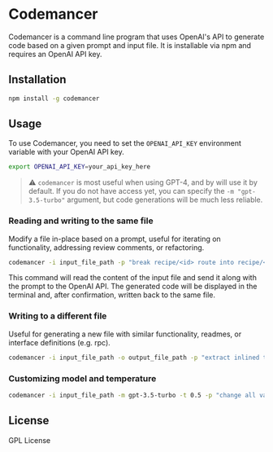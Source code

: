 # Codemancer

Codemancer is a command line program that uses OpenAI's API to generate code based on a given prompt and input file. It is installable via npm and requires an OpenAI API key.

<GIF>

## Installation

```bash
npm install -g codemancer
```

## Usage

To use Codemancer, you need to set the `OPENAI_API_KEY` environment variable with your OpenAI API key.

```bash
export OPENAI_API_KEY=your_api_key_here
```

> ⚠️ `codemancer` is most useful when using GPT-4, and by will use it by default. If you do not have access yet, you can specify the `-m "gpt-3.5-turbo"` argument, but code generations will be much less reliable.

### Reading and writing to the same file

Modify a file in-place based on a prompt, useful for iterating on functionality, addressing review comments, or refactoring.

```bash
codemancer -i input_file_path -p "break recipe/<id> route into recipe/<id>/info and recipe/<id>/image"
```

This command will read the content of the input file and send it along with the prompt to the OpenAI API. The generated code will be displayed in the terminal and, after confirmation, written back to the same file.

### Writing to a different file

Useful for generating a new file with similar functionality, readmes, or interface definitions (e.g. rpc).

```bash
codemancer -i input_file_path -o output_file_path -p "extract inlined types into interfaces in a separate file"
```

### Customizing model and temperature

```bash
codemancer -i input_file_path -m gpt-3.5-turbo -t 0.5 -p "change all variable names to obscure animals"
```

## License

GPL License
